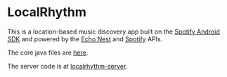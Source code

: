 LocalRhythm
===========

This is a location-based music discovery app built on the [Spotify Android SDK](https://developer.spotify.com/technologies/spotify-android-sdk/) and powered by the [Echo Nest](https://developer.echonest.com/) and [Spotify](https://developer.spotify.com/) APIs.

The core java files are [here](https://github.com/mdholloway/LocalRhythm/tree/master/app/src/main/java/co/hollowlog/localrhythm).

The server code is at [localrhythm-server](https://github.com/mdholloway/localrhythm-server/).
